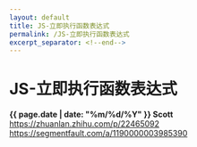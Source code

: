 ```yaml
---
layout: default
title: JS-立即执行函数表达式
permalink: /JS-立即执行函数表达式
excerpt_separator: <!--end-->
---
```


JS-立即执行函数表达式
=======================
**{{ page.date | date: "%m/%d/%Y" }} Scott**
https://zhuanlan.zhihu.com/p/22465092
https://segmentfault.com/a/1190000003985390